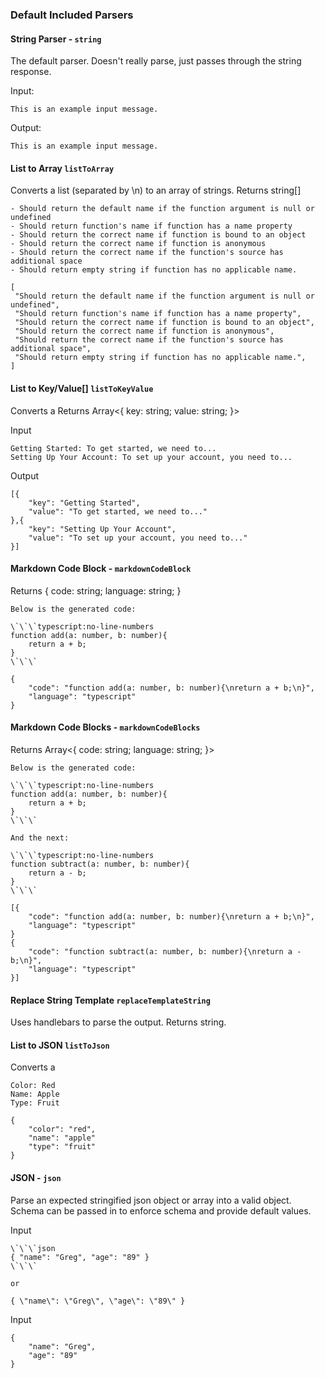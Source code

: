 
### Default Included Parsers

#### String Parser - `string`
The default parser. Doesn't really parse, just passes through the string response.

Input:
```:no-line-numbers
This is an example input message.
```
Output:
```:no-line-numbers
This is an example input message.
```

#### List to Array `listToArray`
Converts a list (separated by \n) to an array of strings.
Returns string[]
```input:no-line-numbers
- Should return the default name if the function argument is null or undefined
- Should return function's name if function has a name property
- Should return the correct name if function is bound to an object
- Should return the correct name if function is anonymous
- Should return the correct name if the function's source has additional space 
- Should return empty string if function has no applicable name.
```

```javascript:no-line-numbers
[
 "Should return the default name if the function argument is null or undefined",
 "Should return function's name if function has a name property",
 "Should return the correct name if function is bound to an object",
 "Should return the correct name if function is anonymous",
 "Should return the correct name if the function's source has additional space",
 "Should return empty string if function has no applicable name.",
]
```

#### List to Key/Value[] `listToKeyValue`
Converts a 
Returns Array<{ key: string; value: string; }>

Input
```input:no-line-numbers
Getting Started: To get started, we need to...
Setting Up Your Account: To set up your account, you need to...
```
Output
```javascript:no-line-numbers
[{
    "key": "Getting Started",
    "value": "To get started, we need to..."
},{
    "key": "Setting Up Your Account",
    "value": "To set up your account, you need to..."
}]
```


#### Markdown Code Block - `markdownCodeBlock`
Returns { code: string; language: string; }

```text:no-line-numbers
Below is the generated code:

\`\`\`typescript:no-line-numbers
function add(a: number, b: number){
    return a + b;
}
\`\`\`
```
```javascript:no-line-numbers
{
    "code": "function add(a: number, b: number){\nreturn a + b;\n}",
    "language": "typescript"
}
```


#### Markdown Code Blocks - `markdownCodeBlocks`
Returns Array<{ code: string; language: string; }>

```text:no-line-numbers
Below is the generated code:

\`\`\`typescript:no-line-numbers
function add(a: number, b: number){
    return a + b;
}
\`\`\`

And the next:

\`\`\`typescript:no-line-numbers
function subtract(a: number, b: number){
    return a - b;
}
\`\`\`
```
```javascript:no-line-numbers
[{
    "code": "function add(a: number, b: number){\nreturn a + b;\n}",
    "language": "typescript"
}
{
    "code": "function subtract(a: number, b: number){\nreturn a - b;\n}",
    "language": "typescript"
}]
```

#### Replace String Template `replaceTemplateString`
Uses handlebars to parse the output.
Returns string.

#### List to JSON `listToJson`
Converts a 


```input:no-line-numbers
Color: Red
Name: Apple
Type: Fruit
```

```javascript:no-line-numbers
{
    "color": "red",
    "name": "apple"
    "type": "fruit"
}
```


#### JSON - `json`
Parse an expected stringified json object or array into a valid object. Schema can be passed in to enforce schema and provide default values.

Input
```text:no-line-numbers
\`\`\`json
{ "name": "Greg", "age": "89" }
\`\`\`

or

{ \"name\": \"Greg\", \"age\": \"89\" }
```

Input
```javascript:no-line-numbers
{
    "name": "Greg",
    "age": "89"
}
```
